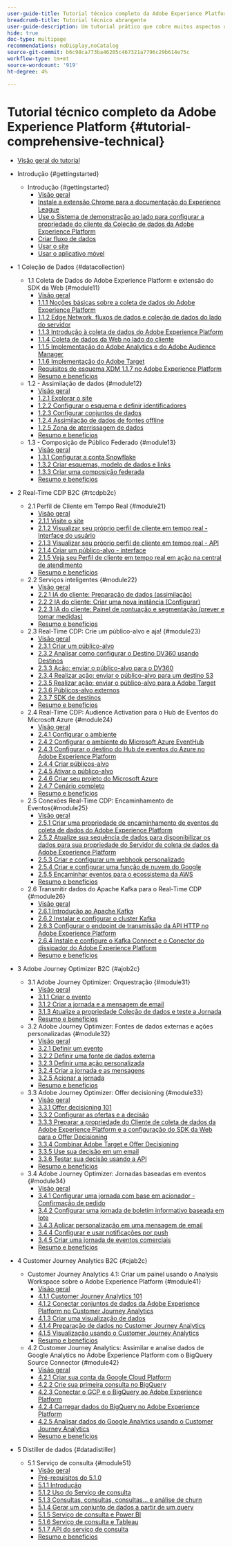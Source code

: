 ```yaml
---
user-guide-title: Tutorial técnico completo da Adobe Experience Platform
breadcrumb-title: Tutorial técnico abrangente
user-guide-description: Um tutorial prático que cobre muitos aspectos do Adobe Experience Platform, incluindo conexões com sistemas de terceiros.
hide: true
doc-type: multipage
recommendations: noDisplay,noCatalog
source-git-commit: b6c98ca773ba46205c467321a7796c29b614e75c
workflow-type: tm+mt
source-wordcount: '919'
ht-degree: 4%

---
```



# Tutorial técnico completo da Adobe Experience Platform {#tutorial-comprehensive-technical}

+ [Visão geral do tutorial](/help/tutorial-comprehensive-technical/overview.md)

+ Introdução {#gettingstarted}
   + Introdução {#gettingstarted}
      + [Visão geral](/help/tutorial-comprehensive-technical/modules/gettingstarted/gettingstarted/getting-started.md)
      + [Instale a extensão Chrome para a documentação do Experience League](/help/tutorial-comprehensive-technical/modules/gettingstarted/gettingstarted/ex1.md)
      + [Use o Sistema de demonstração ao lado para configurar a propriedade do cliente da Coleção de dados da Adobe Experience Platform](/help/tutorial-comprehensive-technical/modules/gettingstarted/gettingstarted/ex2.md)
      + [Criar fluxo de dados](/help/tutorial-comprehensive-technical/modules/gettingstarted/gettingstarted/ex3.md)
      + [Usar o site](/help/tutorial-comprehensive-technical/modules/gettingstarted/gettingstarted/ex4.md)
      + [Usar o aplicativo móvel](/help/tutorial-comprehensive-technical/modules/gettingstarted/gettingstarted/ex5.md)

+ 1 Coleção de Dados {#datacollection}
   + 1.1 Coleta de Dados do Adobe Experience Platform e extensão do SDK da Web {#module11}
      + [Visão geral](/help/tutorial-comprehensive-technical/modules/datacollection/module1.1/data-ingestion-launch-web-sdk.md)
      + [1.1.1 Noções básicas sobre a coleta de dados do Adobe Experience Platform](/help/tutorial-comprehensive-technical/modules/datacollection/module1.1/ex1.md)
      + [1.1.2 Edge Network, fluxos de dados e coleção de dados do lado do servidor](/help/tutorial-comprehensive-technical/modules/datacollection/module1.1/ex2.md)
      + [1.1.3 Introdução à coleta de dados do Adobe Experience Platform](/help/tutorial-comprehensive-technical/modules/datacollection/module1.1/ex3.md)
      + [1.1.4 Coleta de dados da Web no lado do cliente](/help/tutorial-comprehensive-technical/modules/datacollection/module1.1/ex4.md)
      + [1.1.5 Implementação do Adobe Analytics e do Adobe Audience Manager](/help/tutorial-comprehensive-technical/modules/datacollection/module1.1/ex5.md)
      + [1.1.6 Implementação do Adobe Target](/help/tutorial-comprehensive-technical/modules/datacollection/module1.1/ex6.md)
      + [Requisitos do esquema XDM 1.1.7 no Adobe Experience Platform](/help/tutorial-comprehensive-technical/modules/datacollection/module1.1/ex7.md)
      + [Resumo e benefícios](/help/tutorial-comprehensive-technical/modules/datacollection/module1.1/summary.md)
   + 1.2 - Assimilação de dados {#module12}
      + [Visão geral](/help/tutorial-comprehensive-technical/modules/datacollection/module1.2/data-ingestion.md)
      + [1.2.1 Explorar o site](/help/tutorial-comprehensive-technical/modules/datacollection/module1.2/ex1.md)
      + [1.2.2 Configurar o esquema e definir identificadores](/help/tutorial-comprehensive-technical/modules/datacollection/module1.2/ex2.md)
      + [1.2.3 Configurar conjuntos de dados](/help/tutorial-comprehensive-technical/modules/datacollection/module1.2/ex3.md)
      + [1.2.4 Assimilação de dados de fontes offline](/help/tutorial-comprehensive-technical/modules/datacollection/module1.2/ex4.md)
      + [1.2.5 Zona de aterrissagem de dados](/help/tutorial-comprehensive-technical/modules/datacollection/module1.2/ex5.md)
      + [Resumo e benefícios](/help/tutorial-comprehensive-technical/modules/datacollection/module1.2/summary.md)
   + 1.3 - Composição de Público Federado {#module13}
      + [Visão geral](/help/tutorial-comprehensive-technical/modules/datacollection/module1.3/fac.md)
      + [1.3.1 Configurar a conta Snowflake](/help/tutorial-comprehensive-technical/modules/datacollection/module1.3/ex1.md)
      + [1.3.2 Criar esquemas, modelo de dados e links](/help/tutorial-comprehensive-technical/modules/datacollection/module1.3/ex2.md)
      + [1.3.3 Criar uma composição federada](/help/tutorial-comprehensive-technical/modules/datacollection/module1.3/ex3.md)
      + [Resumo e benefícios](/help/tutorial-comprehensive-technical/modules/datacollection/module1.3/summary.md)

+ 2 Real-Time CDP B2C {#rtcdpb2c}
   + 2.1 Perfil de Cliente em Tempo Real {#module21}
      + [Visão geral](/help/tutorial-comprehensive-technical/modules/rtcdp-b2c/module2.1/real-time-customer-profile.md)
      + [2.1.1 Visite o site](/help/tutorial-comprehensive-technical/modules/rtcdp-b2c/module2.1/ex1.md)
      + [2.1.2 Visualizar seu próprio perfil de cliente em tempo real - Interface do usuário](/help/tutorial-comprehensive-technical/modules/rtcdp-b2c/module2.1/ex2.md)
      + [2.1.3 Visualizar seu próprio perfil de cliente em tempo real - API](/help/tutorial-comprehensive-technical/modules/rtcdp-b2c/module2.1/ex3.md)
      + [2.1.4 Criar um público-alvo - interface](/help/tutorial-comprehensive-technical/modules/rtcdp-b2c/module2.1/ex4.md)
      + [2.1.5 Veja seu Perfil de cliente em tempo real em ação na central de atendimento](/help/tutorial-comprehensive-technical/modules/rtcdp-b2c/module2.1/ex5.md)
      + [Resumo e benefícios](/help/tutorial-comprehensive-technical/modules/rtcdp-b2c/module2.1/summary.md)
   + 2.2 Serviços inteligentes {#module22}
      + [Visão geral](/help/tutorial-comprehensive-technical/modules/rtcdp-b2c/module2.2/intelligent-services.md)
      + [2.2.1 IA do cliente: Preparação de dados (assimilação)](/help/tutorial-comprehensive-technical/modules/rtcdp-b2c/module2.2/ex1.md)
      + [2.2.2 IA do cliente: Criar uma nova instância (Configurar)](/help/tutorial-comprehensive-technical/modules/rtcdp-b2c/module2.2/ex2.md)
      + [2.2.3 IA do cliente: Painel de pontuação e segmentação (prever e tomar medidas)](/help/tutorial-comprehensive-technical/modules/rtcdp-b2c/module2.2/ex3.md)
      + [Resumo e benefícios](/help/tutorial-comprehensive-technical/modules/rtcdp-b2c/module2.2/summary.md)
   + 2.3 Real-Time CDP: Crie um público-alvo e aja! {#module23}
      + [Visão geral](/help/tutorial-comprehensive-technical/modules/rtcdp-b2c/module2.3/real-time-cdp-build-a-segment-take-action.md)
      + [2.3.1 Criar um público-alvo](/help/tutorial-comprehensive-technical/modules/rtcdp-b2c/module2.3/ex1.md)
      + [2.3.2 Analisar como configurar o Destino DV360 usando Destinos](/help/tutorial-comprehensive-technical/modules/rtcdp-b2c/module2.3/ex2.md)
      + [2.3.3 Ação: enviar o público-alvo para o DV360](/help/tutorial-comprehensive-technical/modules/rtcdp-b2c/module2.3/ex3.md)
      + [2.3.4 Realizar ação: enviar o público-alvo para um destino S3](/help/tutorial-comprehensive-technical/modules/rtcdp-b2c/module2.3/ex4.md)
      + [2.3.5 Realizar ação: enviar o público-alvo para a Adobe Target](/help/tutorial-comprehensive-technical/modules/rtcdp-b2c/module2.3/ex5.md)
      + [2.3.6 Públicos-alvo externos](/help/tutorial-comprehensive-technical/modules/rtcdp-b2c/module2.3/ex6.md)
      + [2.3.7 SDK de destinos](/help/tutorial-comprehensive-technical/modules/rtcdp-b2c/module2.3/ex7.md)
      + [Resumo e benefícios](/help/tutorial-comprehensive-technical/modules/rtcdp-b2c/module2.3/summary.md)
   + 2.4 Real-Time CDP: Audience Activation para o Hub de Eventos do Microsoft Azure {#module24}
      + [Visão geral](/help/tutorial-comprehensive-technical/modules/rtcdp-b2c/module2.4/segment-activation-microsoft-azure-eventhub.md)
      + [2.4.1 Configurar o ambiente](/help/tutorial-comprehensive-technical/modules/rtcdp-b2c/module2.4/ex1.md)
      + [2.4.2 Configurar o ambiente do Microsoft Azure EventHub](/help/tutorial-comprehensive-technical/modules/rtcdp-b2c/module2.4/ex2.md)
      + [2.4.3 Configurar o destino do Hub de eventos do Azure no Adobe Experience Platform](/help/tutorial-comprehensive-technical/modules/rtcdp-b2c/module2.4/ex3.md)
      + [2.4.4 Criar públicos-alvo](/help/tutorial-comprehensive-technical/modules/rtcdp-b2c/module2.4/ex4.md)
      + [2.4.5 Ativar o público-alvo](/help/tutorial-comprehensive-technical/modules/rtcdp-b2c/module2.4/ex5.md)
      + [2.4.6 Criar seu projeto do Microsoft Azure](/help/tutorial-comprehensive-technical/modules/rtcdp-b2c/module2.4/ex6.md)
      + [2.4.7 Cenário completo](/help/tutorial-comprehensive-technical/modules/rtcdp-b2c/module2.4/ex7.md)
      + [Resumo e benefícios](/help/tutorial-comprehensive-technical/modules/rtcdp-b2c/module2.4/summary.md)
   + 2.5 Conexões Real-Time CDP: Encaminhamento de Eventos{#module25}
      + [Visão geral](/help/tutorial-comprehensive-technical/modules/rtcdp-b2c/module2.5/aep-data-collection-ssf.md)
      + [2.5.1 Criar uma propriedade de encaminhamento de eventos de coleta de dados do Adobe Experience Platform](/help/tutorial-comprehensive-technical/modules/rtcdp-b2c/module2.5/ex1.md)
      + [2.5.2 Atualize sua sequência de dados para disponibilizar os dados para sua propriedade do Servidor de coleta de dados da Adobe Experience Platform](/help/tutorial-comprehensive-technical/modules/rtcdp-b2c/module2.5/ex2.md)
      + [2.5.3 Criar e configurar um webhook personalizado](/help/tutorial-comprehensive-technical/modules/rtcdp-b2c/module2.5/ex3.md)
      + [2.5.4 Criar e configurar uma função de nuvem do Google](/help/tutorial-comprehensive-technical/modules/rtcdp-b2c/module2.5/ex4.md)
      + [2.5.5 Encaminhar eventos para o ecossistema da AWS](/help/tutorial-comprehensive-technical/modules/rtcdp-b2c/module2.5/ex5.md)
      + [Resumo e benefícios](/help/tutorial-comprehensive-technical/modules/rtcdp-b2c/module2.5/summary.md)
   + 2.6 Transmitir dados do Apache Kafka para o Real-Time CDP {#module26}
      + [Visão geral](/help/tutorial-comprehensive-technical/modules/rtcdp-b2c/module2.6/aep-apache-kafka.md)
      + [2.6.1 Introdução ao Apache Kafka](/help/tutorial-comprehensive-technical/modules/rtcdp-b2c/module2.6/ex1.md)
      + [2.6.2 Instalar e configurar o cluster Kafka](/help/tutorial-comprehensive-technical/modules/rtcdp-b2c/module2.6/ex2.md)
      + [2.6.3 Configurar o endpoint de transmissão da API HTTP no Adobe Experience Platform](/help/tutorial-comprehensive-technical/modules/rtcdp-b2c/module2.6/ex3.md)
      + [2.6.4 Instale e configure o Kafka Connect e o Conector do dissipador do Adobe Experience Platform](/help/tutorial-comprehensive-technical/modules/rtcdp-b2c/module2.6/ex4.md)
      + [Resumo e benefícios](/help/tutorial-comprehensive-technical/modules/rtcdp-b2c/module2.6/summary.md)

+ 3 Adobe Journey Optimizer B2C {#ajob2c}
   + 3.1 Adobe Journey Optimizer: Orquestração {#module31}
      + [Visão geral](/help/tutorial-comprehensive-technical/modules/ajo-b2c/module3.1/journey-orchestration-create-account.md)
      + [3.1.1 Criar o evento](/help/tutorial-comprehensive-technical/modules/ajo-b2c/module3.1/ex1.md)
      + [3.1.2 Criar a jornada e a mensagem de email](/help/tutorial-comprehensive-technical/modules/ajo-b2c/module3.1/ex2.md)
      + [3.1.3 Atualize a propriedade Coleção de dados e teste a Jornada](/help/tutorial-comprehensive-technical/modules/ajo-b2c/module3.1/ex3.md)
      + [Resumo e benefícios](/help/tutorial-comprehensive-technical/modules/ajo-b2c/module3.1/summary.md)
   + 3.2 Adobe Journey Optimizer: Fontes de dados externas e ações personalizadas {#module32}
      + [Visão geral](/help/tutorial-comprehensive-technical/modules/ajo-b2c/module3.2/journey-orchestration-external-weather-api-sms.md)
      + [3.2.1 Definir um evento](/help/tutorial-comprehensive-technical/modules/ajo-b2c/module3.2/ex1.md)
      + [3.2.2 Definir uma fonte de dados externa](/help/tutorial-comprehensive-technical/modules/ajo-b2c/module3.2/ex2.md)
      + [3.2.3 Definir uma ação personalizada](/help/tutorial-comprehensive-technical/modules/ajo-b2c/module3.2/ex3.md)
      + [3.2.4 Criar a jornada e as mensagens](/help/tutorial-comprehensive-technical/modules/ajo-b2c/module3.2/ex4.md)
      + [3.2.5 Acionar a jornada](/help/tutorial-comprehensive-technical/modules/ajo-b2c/module3.2/ex5.md)
      + [Resumo e benefícios](/help/tutorial-comprehensive-technical/modules/ajo-b2c/module3.2/summary.md)
   + 3.3 Adobe Journey Optimizer: Offer decisioning {#module33}
      + [Visão geral](/help/tutorial-comprehensive-technical/modules/ajo-b2c/module3.3/offer-decisioning.md)
      + [3.3.1 Offer decisioning 101](/help/tutorial-comprehensive-technical/modules/ajo-b2c/module3.3/ex1.md)
      + [3.3.2 Configurar as ofertas e a decisão](/help/tutorial-comprehensive-technical/modules/ajo-b2c/module3.3/ex2.md)
      + [3.3.3 Preparar a propriedade do Cliente de coleta de dados da Adobe Experience Platform e a configuração do SDK da Web para o Offer Decisioning](/help/tutorial-comprehensive-technical/modules/ajo-b2c/module3.3/ex3.md)
      + [3.3.4 Combinar Adobe Target e Offer Decisioning](/help/tutorial-comprehensive-technical/modules/ajo-b2c/module3.3/ex4.md)
      + [3.3.5 Use sua decisão em um email](/help/tutorial-comprehensive-technical/modules/ajo-b2c/module3.3/ex5.md)
      + [3.3.6 Testar sua decisão usando a API](/help/tutorial-comprehensive-technical/modules/ajo-b2c/module3.3/ex6.md)
      + [Resumo e benefícios](/help/tutorial-comprehensive-technical/modules/ajo-b2c/module3.3/summary.md)
   + 3.4 Adobe Journey Optimizer: Jornadas baseadas em eventos {#module34}
      + [Visão geral](/help/tutorial-comprehensive-technical/modules/ajo-b2c/module3.4/journeyoptimizer.md)
      + [3.4.1 Configurar uma jornada com base em acionador - Confirmação de pedido](/help/tutorial-comprehensive-technical/modules/ajo-b2c/module3.4/ex1.md)
      + [3.4.2 Configurar uma jornada de boletim informativo baseada em lote](/help/tutorial-comprehensive-technical/modules/ajo-b2c/module3.4/ex2.md)
      + [3.4.3 Aplicar personalização em uma mensagem de email](/help/tutorial-comprehensive-technical/modules/ajo-b2c/module3.4/ex3.md)
      + [3.4.4 Configurar e usar notificações por push](/help/tutorial-comprehensive-technical/modules/ajo-b2c/module3.4/ex4.md)
      + [3.4.5 Criar uma jornada de eventos comerciais](/help/tutorial-comprehensive-technical/modules/ajo-b2c/module3.4/ex5.md)
      + [Resumo e benefícios](/help/tutorial-comprehensive-technical/modules/ajo-b2c/module3.4/summary.md)

+ 4 Customer Journey Analytics B2C {#cjab2c}
   + Customer Journey Analytics 4.1: Criar um painel usando o Analysis Workspace sobre o Adobe Experience Platform {#module41}
      + [Visão geral](/help/tutorial-comprehensive-technical/modules/cja-b2c/module4.1/customer-journey-analytics-build-a-dashboard.md)
      + [4.1.1 Customer Journey Analytics 101](/help/tutorial-comprehensive-technical/modules/cja-b2c/module4.1/ex1.md)
      + [4.1.2 Conectar conjuntos de dados da Adobe Experience Platform no Customer Journey Analytics](/help/tutorial-comprehensive-technical/modules/cja-b2c/module4.1/ex2.md)
      + [4.1.3 Criar uma visualização de dados](/help/tutorial-comprehensive-technical/modules/cja-b2c/module4.1/ex3.md)
      + [4.1.4 Preparação de dados no Customer Journey Analytics](/help/tutorial-comprehensive-technical/modules/cja-b2c/module4.1/ex4.md)
      + [4.1.5 Visualização usando o Customer Journey Analytics](/help/tutorial-comprehensive-technical/modules/cja-b2c/module4.1/ex5.md)
      + [Resumo e benefícios](/help/tutorial-comprehensive-technical/modules/cja-b2c/module4.1/summary.md)
   + 4.2 Customer Journey Analytics: Assimilar e analise dados de Google Analytics no Adobe Experience Platform com o BigQuery Source Connector {#module42}
      + [Visão geral](/help/tutorial-comprehensive-technical/modules/cja-b2c/module4.2/customer-journey-analytics-bigquery-gcp.md)
      + [4.2.1 Criar sua conta da Google Cloud Platform](/help/tutorial-comprehensive-technical/modules/cja-b2c/module4.2/ex1.md)
      + [4.2.2 Crie sua primeira consulta no BigQuery](/help/tutorial-comprehensive-technical/modules/cja-b2c/module4.2/ex2.md)
      + [4.2.3 Conectar o GCP e o BigQuery ao Adobe Experience Platform](/help/tutorial-comprehensive-technical/modules/cja-b2c/module4.2/ex3.md)
      + [4.2.4 Carregar dados do BigQuery no Adobe Experience Platform](/help/tutorial-comprehensive-technical/modules/cja-b2c/module4.2/ex4.md)
      + [4.2.5 Analisar dados do Google Analytics usando o Customer Journey Analytics](/help/tutorial-comprehensive-technical/modules/cja-b2c/module4.2/ex5.md)
      + [Resumo e benefícios](/help/tutorial-comprehensive-technical/modules/cja-b2c/module4.2/summary.md)

+ 5 Distiller de dados {#datadistiller}
   + 5.1 Serviço de consulta {#module51}
      + [Visão geral](/help/tutorial-comprehensive-technical/modules/datadistiller/module5.1/query-service.md)
      + [Pré-requisitos do 5.1.0](/help/tutorial-comprehensive-technical/modules/datadistiller/module5.1/ex0.md)
      + [5.1.1 Introdução](/help/tutorial-comprehensive-technical/modules/datadistiller/module5.1/ex1.md)
      + [5.1.2 Uso do Serviço de consulta](/help/tutorial-comprehensive-technical/modules/datadistiller/module5.1/ex2.md)
      + [5.1.3 Consultas, consultas, consultas... e análise de churn](/help/tutorial-comprehensive-technical/modules/datadistiller/module5.1/ex3.md)
      + [5.1.4 Gerar um conjunto de dados a partir de um query](/help/tutorial-comprehensive-technical/modules/datadistiller/module5.1/ex4.md)
      + [5.1.5 Serviço de consulta e Power BI](/help/tutorial-comprehensive-technical/modules/datadistiller/module5.1/ex5.md)
      + [5.1.6 Serviço de consulta e Tableau](/help/tutorial-comprehensive-technical/modules/datadistiller/module5.1/ex6.md)
      + [5.1.7 API do serviço de consulta](/help/tutorial-comprehensive-technical/modules/datadistiller/module5.1/ex7.md)
      + [Resumo e benefícios](/help/tutorial-comprehensive-technical/modules/datadistiller/module5.1/summary.md)




